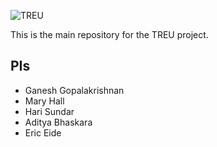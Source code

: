 ![TREU](treu-logo.png)

This is the main repository for the TREU project.

## PIs

- Ganesh Gopalakrishnan
- Mary Hall
- Hari Sundar
- Aditya Bhaskara
- Eric Eide

